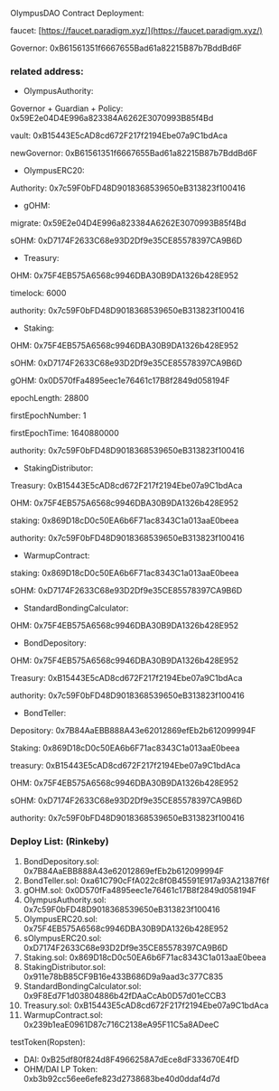 OlympusDAO Contract Deployment:

faucet: [https://faucet.paradigm.xyz/](https://faucet.paradigm.xyz/)

Governor: 0xB61561351f6667655Bad61a82215B87b7BddBd6F

### related address:

- OlympusAuthority:

Governor + Guardian + Policy: 0x59E2e04D4E996a823384A6262E3070993B85f4Bd

vault: 0xB15443E5cAD8cd672F217f2194Ebe07a9C1bdAca

newGovernor: 0xB61561351f6667655Bad61a82215B87b7BddBd6F

- OlympusERC20:

Authority: 0x7c59F0bFD48D9018368539650eB313823f100416

- gOHM:

migrate: 0x59E2e04D4E996a823384A6262E3070993B85f4Bd

sOHM: 0xD7174F2633C68e93D2Df9e35CE85578397CA9B6D

- Treasury:

OHM: 0x75F4EB575A6568c9946DBA30B9DA1326b428E952

timelock: 6000

authority: 0x7c59F0bFD48D9018368539650eB313823f100416

- Staking:

OHM: 0x75F4EB575A6568c9946DBA30B9DA1326b428E952

sOHM: 0xD7174F2633C68e93D2Df9e35CE85578397CA9B6D

gOHM: 0x0D570fFa4895eec1e76461c17B8f2849d058194F

epochLength: 28800

firstEpochNumber: 1 

firstEpochTime: 1640880000

authority: 0x7c59F0bFD48D9018368539650eB313823f100416

- StakingDistributor:

Treasury: 0xB15443E5cAD8cd672F217f2194Ebe07a9C1bdAca

OHM: 0x75F4EB575A6568c9946DBA30B9DA1326b428E952

staking: 0x869D18cD0c50EA6b6F71ac8343C1a013aaE0beea

authority: 0x7c59F0bFD48D9018368539650eB313823f100416

- WarmupContract:

staking: 0x869D18cD0c50EA6b6F71ac8343C1a013aaE0beea

sOHM: 0xD7174F2633C68e93D2Df9e35CE85578397CA9B6D

- StandardBondingCalculator:

OHM: 0x75F4EB575A6568c9946DBA30B9DA1326b428E952

- BondDepository:

OHM: 0x75F4EB575A6568c9946DBA30B9DA1326b428E952

Treasury: 0xB15443E5cAD8cd672F217f2194Ebe07a9C1bdAca

authority: 0x7c59F0bFD48D9018368539650eB313823f100416

- BondTeller:

Depository: 0x7B84AaEBB888A43e62012869efEb2b612099994F

Staking: 0x869D18cD0c50EA6b6F71ac8343C1a013aaE0beea

treasury: 0xB15443E5cAD8cd672F217f2194Ebe07a9C1bdAca

OHM: 0x75F4EB575A6568c9946DBA30B9DA1326b428E952

sOHM: 0xD7174F2633C68e93D2Df9e35CE85578397CA9B6D

authority: 0x7c59F0bFD48D9018368539650eB313823f100416

### Deploy List: (Rinkeby)

1. BondDepository.sol: 0x7B84AaEBB888A43e62012869efEb2b612099994F
2. BondTeller.sol: 0xa61C790cFfA022c8f0B45591E917a93A21387f6f
3. gOHM.sol: 0x0D570fFa4895eec1e76461c17B8f2849d058194F
4. OlympusAuthority.sol: 0x7c59F0bFD48D9018368539650eB313823f100416
5. OlympusERC20.sol: 0x75F4EB575A6568c9946DBA30B9DA1326b428E952
6. sOlympusERC20.sol: 0xD7174F2633C68e93D2Df9e35CE85578397CA9B6D
7. Staking.sol: 0x869D18cD0c50EA6b6F71ac8343C1a013aaE0beea
8. StakingDistributor.sol: 0x911e78bB85CF9B16e433B686D9a9aad3c377C835
9. StandardBondingCalculator.sol: 0x9F8Ed7F1d03804886b42fDAaCcAb0D57d01eCCB3
10. Treasury.sol: 0xB15443E5cAD8cd672F217f2194Ebe07a9C1bdAca
11. WarmupContract.sol: 0x239b1eaE0961D87c716C2138eA95F11C5a8ADeeC


testToken(Ropsten):
- DAI: 0xB25df80f824d8F4966258A7dEce8dF333670E4fD
- OHM/DAI LP Token: 0xb3b92cc56ee6efe823d2738683be40d0ddaf4d7d
